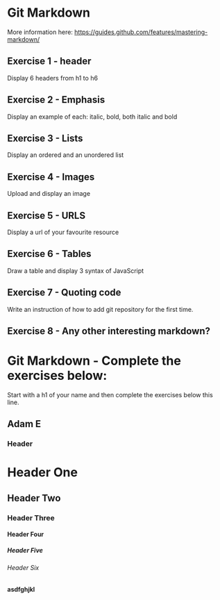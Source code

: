 # Git Markdown

More information here: https://guides.github.com/features/mastering-markdown/

## Exercise 1 - header
Display 6 headers from h1 to h6

## Exercise 2 - Emphasis
Display an example of each: italic, bold, both italic and bold

## Exercise 3 - Lists
Display an ordered and an unordered list

## Exercise 4 - Images
Upload and display an image

## Exercise 5 - URLS
Display a url of your favourite resource

## Exercise 6 - Tables
Draw a table and display 3 syntax of JavaScript

## Exercise 7 - Quoting code
Write an instruction of how to add git repository for the first time.

## Exercise 8 - Any other interesting markdown?

# Git Markdown - Complete the exercises below:
Start with a h1 of your name and then complete the exercises below this line.

## Adam E
### Header

# Header One
## Header Two
### Header Three
#### Header Four
##### Header Five
###### Header Six

**asdfghjkl**